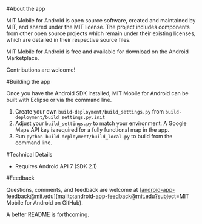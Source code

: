 #About the app

MIT Mobile for Android is open source software, created and maintained by MIT, and shared under the MIT license. The project includes components from other open source projects which remain under their existing licenses, which are detailed in their respective source files.

MIT Mobile for Android is free and available for download on the Android Marketplace.

Contributions are welcome!

#Building the app

Once you have the Android SDK installed, MIT Mobile for Android can be built with Eclipse or via the command line.

1. Create your own `build-deployment/build_settings.py` from `build-deployment/build_settings.py.init`
2. Adjust your `build_settings.py` to match your environment. A Google Maps API key is required for a fully functional map in the app.
3. Run `python build-deployment/build_local.py` to build from the command line.

#Technical Details

- Requires Android API 7 (SDK 2.1)

#Feedback

Questions, comments, and feedback are welcome at [android-app-feedback@mit.edu](mailto:android-app-feedback@mit.edu?subject=MIT Mobile for Android on GitHub).

A better README is forthcoming.